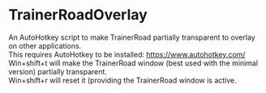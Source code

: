 # TrainerRoadOverlay
An AutoHotkey script to make TrainerRoad partially transparent to overlay on other applications.</br>
This requires AutoHotkey to be installed: https://www.autohotkey.com/</br>
Win+shift+t will make the TrainerRoad window (best used with the minimal version) partially transparent.</br>
Win+shift+r will reset it (providing the TrainerRoad window is active.</br>
